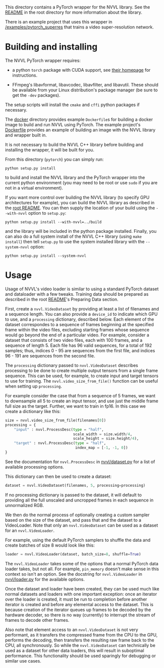 This directory contains a PyTorch wrapper for the NVVL library. See
the [README](/README.md) in the root directory for more information about the
library.

There is an example project that uses this wrapper in
[/examples/pytorch_superres](/examples/pytorch_superres) that trains a
video super-resolution network.

# Building and installing
The NVVL PyTorch wrapper requires:

- a python `torch` package with CUDA support, see [their
homepage](http://pytorch.org) for instructions.

- FFmpeg's libavformat, libavcodec, libavfilter, and libavutil. These
  should be available from your Linux distribution's package manager
  (be sure to get the `-dev` packages).

The setup scripts will install the `cmake` and `cffi` python packages
if necessary.

The [docker](docker) directory provides example `Dockerfile`s for
building a docker image to build and run NVVL using PyTorch. The
example project's
[Dockerfile](/examples/pytorch_superres/docker/Dockerfile) provides an
example of building an image with the NVVL library and wrapper built
in.

It is not necessary to build the NVVL C++ library before building and
installing the wrapper, it will be built for you.

From this directory (`pytorch`) you can simply run:

```
python setup.py install
```

to build and install the NVVL library and the PyTorch wrapper into the
current python environment (you may need to be root or use `sudo` if
you are not in a virtual environment).

If you want more control over building the NVVL library (to specify
GPU architectures for example), you can build the NVVL library as
described in the [root README](/README.md). You can then supply the
location of your build using the `--with-nvvl` option to `setup.py`:

```
python setup.py install --with-nvvl=../build
```

and the library will be included in the python package
installed. Finally, you can also do a full system install of the NVVL
C++ library (using `make install`) then tell `setup.py` to use the
system installed library with the `--system-nvvl` option:

```
python setup.py install --system-nvvl
```


# Usage
Usage of NVVL's video loader is similar to using a standard PyTorch
dataset and dataloader with a few tweaks. Training data should be
prepared as described in the root [README](/README.md)'s Preparing
Data section.

First, create a `nvvl.VideoDataset` by providing at least a list of
filenames and a sequence length. You can also provide a `device_id` to
indicate which GPU to use, and a `processing` dictionary, described
below. Each element of the dataset correspondes to a sequence of
frames beginning at the specified frame within the video files,
excluding starting frames whose sequence would go beyond the end of a
particular video. For example, consider a dataset that consists of two
video files, each with 100 frames, and a sequence of length 5. Each
file has 96 valid sequences, for a total of 192 samples; thus, indices
0 - 95 are sequences from the first file, and indices 96 - 191 are
sequences from the second file.

The `processing` dictionary passed to `nvvl.VideoDataset` describes
processing to be done to create multiple output tensors from a single
frame sequence. This can be used, for example, to create input and
target tensors to use for training. The `nvvl.video_size_from_file()`
function can be useful when setting up `processing`.

For example consider the case that from a sequence of 5 frames, we
want to downsample all 5 to create an input tensor, and use just the
middle frame full size as the target. Further, we want to train in
fp16. In this case we create a dictionary like this:

```Python
size = nvvl.video_size_from_file(filenames[0])
processing = {
    "input" : nvvl.ProcessDesc(type = "half",
                               scale_width = size.width/4,
                               scale_height = size.height/4),
    "target" : nvvl.ProcessDesc(type = "half",
                                index_map = [-1, -1, 0])
}
```

See the documentation for `nvvl.ProcessDesc` in
[nvvl/dataset.py](nvvl/dataset.py) for a list of available processing
options.

This dictionary can then be used to create a dataset:
```Python
dataset = nvvl.VideoDataset(filenames, 5, processing=processing)
```

If no processing dictionary is passed to the dataset, it will default
to providing all the full unscaled and uncropped frames in each
sequence in unnormalized RGB.

We then do the normal process of optionally creating a custom sampler
based on the size of the dataset, and pass that and the dataset to a
VideoLoader. Note that only an `nvvl.VideoDataset` can be used as a
dataset for an `nvvl.VideoLoader`.

For example, using the default PyTorch samplers to shuffle the data
and create batches of size 8 would look like this:

```Python
loader = nvvl.VideoLoader(dataset, batch_size=8, shuffle=True)
```

The `nvvl.VideoLoader` takes some of the options that a normal PyTorch
data loader takes, but not all. For example, `pin_memory` doesn't make
sense in this context so isn't an option. See the docstring for
`nvvl.VideoLoader` in [nvvl/loader.py](nvvl/loader.py) for the
available options.

Once the dataset and loader have been created, they can be used much
like normal datasets and loaders with one important exception: once an
iterator over the loader is created, it must be run to completion
before another iterator is created and before any elemental access to
the dataset.  This is because creation of the iterator queues up
frames to be decoded by the hardware decoder, so there is no way
(currently) to interrupt the stream of frames to decode other
frames.

Also note that element access to an `nvvl.VideoDataset` is not very
performant, as it transfers the compressed frame from the CPU to the
GPU, performs the decoding, then transfers the resulting raw frame
back to the CPU, all synchronously. So while the `nvvl.VideoDataset`
can technically be used as a dataset for other data loaders, this will
result in suboptimal performance. This functionality should be used
sparingly for debugging or similar use cases.
